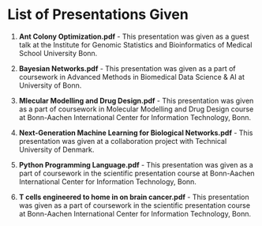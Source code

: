 # List of Presentations Given

1. **Ant Colony Optimization.pdf** - This presentation was given as a guest talk at the Institute for Genomic Statistics and Bioinformatics of Medical School University Bonn.

2. **Bayesian Networks.pdf** - This presentation was given as a part of coursework in Advanced Methods in Biomedical Data Science & AI at University of Bonn.

3. **Mlecular Modelling and Drug Design.pdf** -  This presentation was given as a part of coursework in Molecular Modelling and Drug Design course at Bonn-Aachen International Center for Information Technology, Bonn.

4. **Next-Generation Machine Learning for Biological Networks.pdf** - This presentation was given at a collaboration project with Technical University of Denmark.

5. **Python Programming Language.pdf** -  This presentation was given as a part of coursework in the scientific presentation course at Bonn-Aachen International Center for Information Technology, Bonn.

6. **T cells engineered to home in on brain cancer.pdf** - This presentation was given as a part of coursework in the scientific presentation course at Bonn-Aachen International Center for Information Technology, Bonn.
